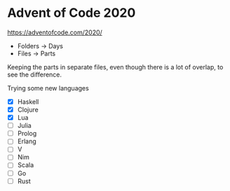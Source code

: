 # Advent of Code 2020

https://adventofcode.com/2020/

- Folders -> Days
- Files -> Parts

Keeping the parts in separate files, even though there is a lot of overlap, to see the difference.

Trying some new languages

- [x] Haskell
- [x] Clojure
- [x] Lua
- [ ] Julia
- [ ] Prolog
- [ ] Erlang
- [ ] V
- [ ] Nim
- [ ] Scala
- [ ] Go
- [ ] Rust
